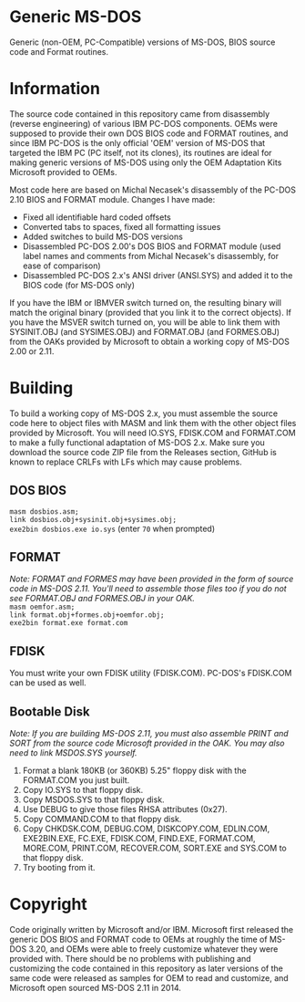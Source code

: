 # Generic MS-DOS
Generic (non-OEM, PC-Compatible) versions of MS-DOS, BIOS source code and Format routines.

# Information
The source code contained in this repository came from disassembly (reverse engineering) of various IBM PC-DOS components. OEMs were supposed to provide their own DOS BIOS code and FORMAT routines, and since IBM PC-DOS is the only official 'OEM' version of MS-DOS that targeted the IBM PC (PC itself, not its clones), its routines are ideal for making generic versions of MS-DOS using only the OEM Adaptation Kits Microsoft provided to OEMs.

Most code here are based on Michal Necasek's disassembly of the PC-DOS 2.10 BIOS and FORMAT module. Changes I have made:
 - Fixed all identifiable hard coded offsets
 - Converted tabs to spaces, fixed all formatting issues
 - Added switches to build MS-DOS versions
 - Disassembled PC-DOS 2.00's DOS BIOS and FORMAT module (used label names and comments from Michal Necasek's disassembly, for ease of comparison)
 - Disassembled PC-DOS 2.x's ANSI driver (ANSI.SYS) and added it to the BIOS code (for MS-DOS only)

If you have the IBM or IBMVER switch turned on, the resulting binary will match the original binary (provided that you link it to the correct objects). If you have the MSVER switch turned on, you will be able to link them with SYSINIT.OBJ (and SYSIMES.OBJ) and FORMAT.OBJ (and FORMES.OBJ) from the OAKs provided by Microsoft to obtain a working copy of MS-DOS 2.00 or 2.11.

# Building
To build a working copy of MS-DOS 2.x, you must assemble the source code here to object files with MASM and link them with the other object files provided by Microsoft. You will need IO.SYS, FDISK.COM and FORMAT.COM to make a fully functional adaptation of MS-DOS 2.x. Make sure you download the source code ZIP file from the Releases section, GitHub is known to replace CRLFs with LFs which may cause problems.
## DOS BIOS
`masm dosbios.asm;`<br>
`link dosbios.obj+sysinit.obj+sysimes.obj;`<br>
`exe2bin dosbios.exe io.sys` (enter `70` when prompted)
## FORMAT
_Note: FORMAT and FORMES may have been provided in the form of source code in MS-DOS 2.11. You'll need to assemble those files too if you do not see FORMAT.OBJ and FORMES.OBJ in your OAK._<br>
`masm oemfor.asm;`<br>
`link format.obj+formes.obj+oemfor.obj;`<br>
`exe2bin format.exe format.com`
## FDISK
You must write your own FDISK utility (FDISK.COM). PC-DOS's FDISK.COM can be used as well.

## Bootable Disk
_Note: If you are building MS-DOS 2.11, you must also assemble PRINT and SORT from the source code Microsoft provided in the OAK. You may also need to link MSDOS.SYS yourself._<br>
1. Format a blank 180KB (or 360KB) 5.25" floppy disk with the FORMAT.COM you just built.
2. Copy IO.SYS to that floppy disk.
3. Copy MSDOS.SYS to that floppy disk.
4. Use DEBUG to give those files RHSA attributes (0x27).
5. Copy COMMAND.COM to that floppy disk.
6. Copy CHKDSK.COM, DEBUG.COM, DISKCOPY.COM, EDLIN.COM, EXE2BIN.EXE, FC.EXE, FDISK.COM, FIND.EXE, FORMAT.COM, MORE.COM, PRINT.COM, RECOVER.COM, SORT.EXE and SYS.COM to that floppy disk.
7. Try booting from it.

# Copyright
Code originally written by Microsoft and/or IBM. Microsoft first released the generic DOS BIOS and FORMAT code to OEMs at roughly the time of MS-DOS 3.20, and OEMs were able to freely customize whatever they were provided with. There should be no problems with publishing and customizing the code contained in this repository as later versions of the same code were released as samples for OEM to read and customize, and Microsoft open sourced MS-DOS 2.11 in 2014.
